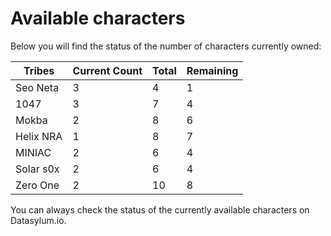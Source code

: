 # Available characters

Below you will find the status of the number of characters currently owned:

| Tribes    | Current Count | Total | Remaining |
| --------- | ------------- | ----- | --------- |
| Seo Neta  | 3             | 4     | 1         |
| 1047      | 3             | 7     | 4         |
| Mokba     | 2             | 8     | 6         |
| Helix NRA | 1             | 8     | 7         |
| MINIAC    | 2             | 6     | 4         |
| Solar s0x | 2             | 6     | 4         |
| Zero One  | 2             | 10    | 8         |

You can always check the status of the currently available characters on Datasylum.io.
